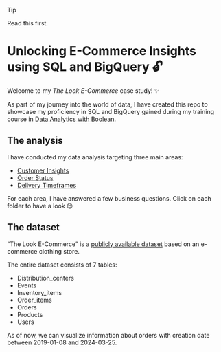 > [!TIP]
> Read this first. 

# Unlocking E-Commerce Insights using SQL and BigQuery  :unlock: 

Welcome to my *The Look E-Commerce* case study! :sparkles:

As part of my journey into the world of data, I have created this repo to showcase my proficiency in SQL and BigQuery gained during my training course in [Data Analytics with Boolean](https://boolean.co.uk/course/part-time-data-analytics-online-course). 


## The analysis

I have conducted my data analysis targeting three main areas: 

- [Customer Insights](https://github.com/ornellamariestella/thelook-bigquery-sql-project/blob/main/01-Customer-Insights/01-Overview-and-Insights.md)
- [Order Status](https://github.com/ornellamariestella/thelook-bigquery-sql-project/blob/main/02-Order-Status/02-Overview_and_Insights.md)
- [Delivery Timeframes](https://github.com/ornellamariestella/thelook-bigquery-sql-project/blob/main/03-Delivery-Timeframes/03-Overview-and-Insights.md)

For each area, I have answered a few business questions. Click on each folder to have a look :blush:

## The dataset

“The Look E-Commerce” is a [publicly available dataset](https://console.cloud.google.com/marketplace/product/bigquery-public-data/thelook-ecommerce?authuser=0&project=big-query-data-projects) based on an e-commerce clothing store. 

The entire dataset consists of 7 tables:
-   Distribution_centers    
-   Events    
-   Inventory_items    
-   Order_items    
-   Orders    
-   Products    
-   Users

As of now, we can visualize information about orders with creation date between 2019-01-08 and 2024-03-25.